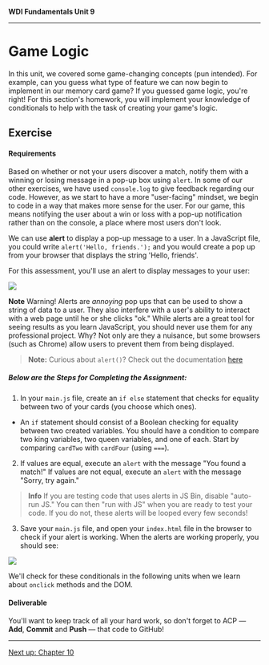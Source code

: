 **WDI Fundamentals Unit 9**

---

# Game Logic


In this unit, we covered some game-changing concepts (pun intended). For example, can you guess what type of feature we can now begin to implement in our memory card game? If you guessed game logic, you're right! For this section's homework, you will implement your knowledge of conditionals to help with the task of creating your game's logic.


## Exercise

#### Requirements

Based on whether or not your users discover a match, notify them with a winning or losing message in a pop-up box using `alert`. In some of our other exercises, we have used `console.log` to give feedback regarding our code. However, as we start to have a more "user-facing" mindset, we begin to code in a way that makes more sense for the user. For our game, this means notifying the user about a win or loss with a pop-up notification rather than on the console, a place where most users don't look.

We can use **alert** to display a pop-up message to a user. In a JavaScript file, you could write `alert('Hello, friends.');` and you would create a pop up from your browser that displays the string 'Hello, friends'.

For this assessment, you'll use an alert to display messages to your user:

![](https://s3.amazonaws.com/f.cl.ly/items/1S1E0E3Q3m1K1G2L3C1A/Image%202016-03-06%20at%208.24.46%20AM.png?v=6094ee76)

**Note** Warning! Alerts are _annoying_ pop ups that can be used to show a string of data to a user. They also interfere with a user's ability to interact with a web page until he or she clicks "ok." While alerts are a great tool for seeing results as you learn JavaScript, you should never use them for any professional project. Why? Not only are they a nuisance, but some browsers (such as Chrome) allow users to prevent them from being displayed.

> **Note:** Curious about `alert()`? Check out the documentation <a href="https://developer.mozilla.org/en-US/docs/Web/API/Window/alert" target="_blank">here</a>



##### Below are the Steps for Completing the Assignment:

1) In your `main.js` file, create an `if else` statement that checks for equality between two of your cards (you choose which ones).
* An `if` statement should consist of a Boolean checking for equality between two created variables. You should have a condition to compare two king variables, two queen variables, and one of each. Start by comparing `cardTwo` with `cardFour` (using `===`).

2) If values are equal, execute an `alert` with the message "You found a match!" If values are not equal, execute an `alert` with the message "Sorry, try again."

> **Info** If you are testing code that uses alerts in JS Bin, disable "auto-run JS." You can then "run with JS" when you are ready to test your code. If you do not, these alerts will be looped every few seconds!

3) Save your `main.js` file, and open your `index.html` file in the browser to check if your alert is working. When the alerts are working properly, you should see:

![](https://s3.amazonaws.com/f.cl.ly/items/1S1E0E3Q3m1K1G2L3C1A/Image%202016-03-06%20at%208.24.46%20AM.png?v=6094ee76)

We'll check for these conditionals in the following units when we learn about `onclick` methods and the DOM.

#### Deliverable

You'll want to keep track of all your hard work, so don't forget to ACP — **Add**, **Commit** and **Push** — that code to GitHub!

---
[Next up: Chapter 10](../10_chapter/intro.md)
